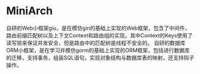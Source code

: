 # MiniArch
自研的Web小框架giu，是在模仿gin的基础上实现的Web框架，包含了中间件，路由前缀匹配树以及上下文Context和路由组的实现。其中Context的Keys使用了读写锁来保证并发安全，但是路由中的匹配树是线程不安全的。
自研的数据库ORM小框架，是在学习并模仿gorm的基础上实现的ORM框架，包括进行数据库的迁移，支持事务，组装SQL语句，实现对象结构与数据库表的映射，还支持钩子操作。
